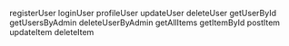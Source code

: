 registerUser
loginUser
profileUser
updateUser
deleteUser
getUserById
getUsersByAdmin
deleteUserByAdmin
getAllItems
getItemById
postItem
updateItem
deleteItem
